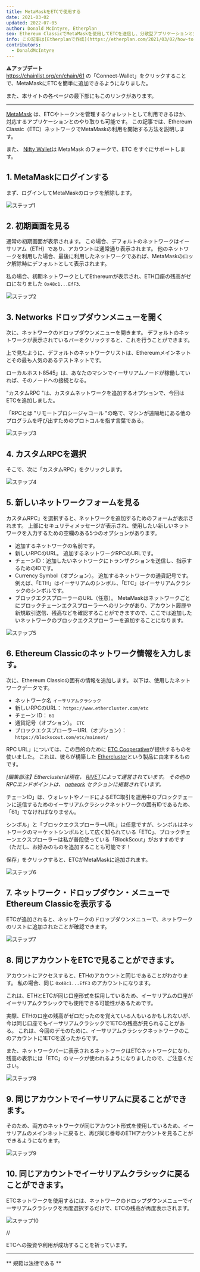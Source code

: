 ```yaml
---
title: MetaMaskをETCで使用する
date: 2021-03-02
updated: 2022-07-05
author: Donald McIntyre, Etherplan
seo: Ethereum ClassicでMetaMaskを使用してETCを送信し、分散型アプリケーションと対話する方法を網羅したステップバイステップのガイドです。
info: この記事は[Etherplanで作成](https://etherplan.com/2021/03/02/how-to-connect-metamask-to-ethereum-classic/15512/)です。 Ethereum Classicのチュートリアル、理論、暗号通貨の概念については、 [etherplan.com](https://etherplan.com)をご覧ください。
contributors:
  - DonaldMcIntyre
---
```


**⚠️アップデート**  
https://chainlist.org/en/chain/61 の「Connect-Wallet」をクリックすることで、MetaMaskにETCを簡単に追加できるようになりました。

また、本サイトの各ページの最下部にもこのリンクがあります。

---

[MetaMask](https://metamask.io) は、ETCやトークンを管理するウォレットとして利用できるほか、対応するアプリケーションとのやり取りも可能です。 この記事では、Ethereum Classic（ETC）ネットワークでMetaMaskの利用を開始する方法を説明します。

また、 [Nifty Wallet](https://chrome.google.com/webstore/detail/nifty-wallet/jbdaocneiiinmjbjlgalhcelgbejmnid?ucbcb=1)は MetaMask のフォークで、ETC をすぐにサポートします。

## 1. MetaMaskにログインする

まず、ログインしてMetaMaskのロックを解除します。

![ステップ1](./01.png)

## 2. 初期画面を見る

通常の初期画面が表示されます。 この場合、デフォルトのネットワークはイーサリアム（ETH）であり、アカウントは通常通り表示されます。 他のネットワークを利用した場合、最後に利用したネットワークであれば、MetaMaskのロック解除時にデフォルトとして表示されます。

私の場合、初期ネットワークとしてEthereumが表示され、ETH口座の残高がゼロになりました `0x48c1...EfF3`.

![ステップ2](./02.png)

## 3. Networks ドロップダウンメニューを開く

次に、ネットワークのドロップダウンメニューを開きます。 デフォルトのネットワークが表示されているバーをクリックすると、これを行うことができます。

上で見たように、デフォルトのネットワークリストは、Ethereumメインネットとその最も人気のあるテストネットです。

ローカルホスト8545」は、あなたのマシンでイーサリアムノードが稼働していれば、そのノードへの接続となる。

"カスタムRPC "は、カスタムネットワークを追加するオプションで、今回はETCを追加しました。

「RPCとは "リモートプロシージャコール "の略で、マシンが遠隔地にある他のプログラムを呼び出すためのプロトコルを指す言葉である。

![ステップ3](./03.png)

## 4. カスタムRPCを選択

そこで、次に「カスタムRPC」をクリックします。

![ステップ4](./04.png)

## 5. 新しいネットワークフォームを見る

カスタムRPC」を選択すると、ネットワークを追加するためのフォームが表示されます。 上部にセキュリティメッセージが表示され、使用したい新しいネットワークを入力するための空欄のある5つのオプションがあります。

- 追加するネットワークの名前です。
- 新しいRPCのURL。 追加するネットワークRPCのURLです。
- チェーンID：追加したいネットワークにトランザクションを送信し、指示するためのIDです。
- Currency Symbol（オプション）。 追加するネットワークの通貨記号です。 例えば、「ETH」はイーサリアムのシンボル、「ETC」はイーサリアムクラシックのシンボルです。
- ブロックエクスプローラーのURL（任意）。 MetaMaskはネットワークごとにブロックチェーンエクスプローラーへのリンクがあり、アカウント履歴や新規取引送信、残高などを確認することができますので、ここでは追加したいネットワークのブロックエクスプローラーを追加することになります。

![ステップ5](./05.png)

## 6. Ethereum Classicのネットワーク情報を入力します。

次に、Ethereum Classicの固有の情報を追加します。 以下は、使用したネットワークデータです。

- ネットワーク名 `イーサリアムクラシック`
- 新しいRPCのURL： `https://www.ethercluster.com/etc`
- チェーン ID： `61`
- 通貨記号（オプション）。 `ETC`
- ブロックエクスプローラーURL（オプション）： `https://blockscout.com/etc/mainnet/`

RPC URL」については、この目的のために [ETC Cooperative](https://etccooperative.org/)が提供するものを使いました。 これは、彼らが構築した [Ethercluster](https://ethercluster.com/)という製品に由来するものです。

_[編集部注】Etherclusterは現在， [RIVET](https://rivet.cloud/)によって運営されています。 その他のRPCエンドポイントは、 [network](/network/endpoints) セクションに掲載されています。_

チェーンID」は、ウォレットやノードによるETC取引を運用中のブロックチェーンに送信するためのイーサリアムクラシックネットワークの固有IDであるため、「61」でなければなりません。

シンボル」と「ブロックエクスプローラーURL」は任意ですが、シンボルはネットワークのマーケットシンボルとして広く知られている「ETC」、ブロックチェーンエクスプローラーは私が普段使っている「BlockScout」がおすすめです（ただし、お好みのものを追加することも可能です！

保存」をクリックすると、ETCがMetaMaskに追加されます。

![ステップ6](./06.png)

## 7. ネットワーク・ドロップダウン・メニューでEthereum Classicを表示する

ETCが追加されると、ネットワークのドロップダウンメニューで、ネットワークのリストに追加されたことが確認できます。

![ステップ7](./07.png)

## 8. 同じアカウントをETCで見ることができます。

アカウントにアクセスすると、ETHのアカウントと同じであることがわかります。 私の場合、同じ `0x48c1...EfF3` のアカウントになります。

これは、ETHとETCが同じ口座形式を採用しているため、イーサリアムの口座がイーサリアムクラシックでも使用できる可能性があるためです。

実際、ETHの口座の残高がゼロだったのを覚えている人もいるかもしれないが、今は同じ口座でもイーサリアムクラシックで1ETCの残高が見られることがある。 これは、今回のデモのために、イーサリアムクラシックネットワークのこのアカウントに1ETCを送ったからです。

また、ネットワークバーに表示されるネットワークはETCネットワークになり、残高の表示には「ETC」のマークが使われるようになりましたので、ご注意ください。

![ステップ8](./08.png)

## 9. 同じアカウントでイーサリアムに戻ることができます。

そのため、両方のネットワークが同じアカウント形式を使用しているため、イーサリアムのメインネットに戻ると、再び同じ番号のETHアカウントを見ることができるようになります。

![ステップ9](./09.png)

## 10. 同じアカウントでイーサリアムクラシックに戻ることができます。

ETCネットワークを使用するには、ネットワークのドロップダウンメニューでイーサリアムクラシックを再度選択するだけで、ETCの残高が再度表示されます。

![ステップ10](./10.png)

//

ETCへの投資や利用が成功することを祈っています。

---

** 規範は法律である **
